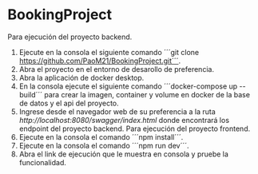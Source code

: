 # BookingProject
Para ejecución del proyecto backend.
1. Ejecute en la consola el siguiente comando ´´´git clone https://github.com/PaoM21/BookingProject.git´´´.
2. Abra el proyecto en el entorno de desarollo de preferencia.
3. Abra la aplicación de docker desktop.
4. En la consola ejecute el siguiente comando ´´´docker-compose up --build´´´ para crear la imagen, container y volume en docker de la base de datos y el api del proyecto.
5. Ingrese desde el navegador web de su preferencia a la ruta _http://localhost:8080/swagger/index.html_ donde encontrará los endpoint del proyecto backend.
Para ejecución del proyecto frontend.
1. Ejecute en la consola el comando ´´´npm install´´´.
2. Ejecute en la consola el comando ´´´npm run dev´´´.
3. Abra el link de ejecución que le muestra en consola y pruebe la funcionalidad.
